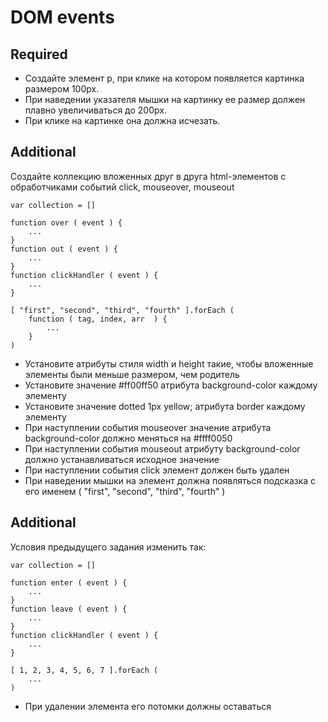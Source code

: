 # DOM events

## **Required**
* Создайте элемент p, при клике на котором появляется картинка размером 100px.
* При наведении указателя мышки на картинку ее размер должен плавно увеличиваться до 200px.
* При клике на картинке она должна исчезать.

## **Additional**

Создайте коллекцию вложенных друг в друга html-элементов с обработчиками событий click, mouseover, mouseout
```
var collection = []

function over ( event ) {
    ...
}
function out ( event ) {
    ...
}
function clickHandler ( event ) {
    ...
}

[ "first", "second", "third", "fourth" ].forEach (
    function ( tag, index, arr  ) {
        ...
    }
)
```
* Установите атрибуты стиля width и height такие, чтобы вложенные элементы были меньше размером, чем родитель
* Установите значение #ff00ff50 атрибута background-color каждому элементу
* Установите значение dotted 1px yellow; атрибута border каждому элементу
* При наступлении события mouseover значение атрибута background-color должно меняться на #ffff0050
* При наступлении события mouseout атрибуту background-color должно устанавливаться исходное значение
* При наступлении события click элемент должен быть удален
* При наведении мышки на элемент должна появляться подсказка с его именем ( "first", "second", "third", "fourth" )

## **Additional** 

Условия предыдущего задания изменить так:
```
var collection = []

function enter ( event ) {
    ...
}
function leave ( event ) {
    ...
}
function clickHandler ( event ) {
    ...
}

[ 1, 2, 3, 4, 5, 6, 7 ].forEach (
    ...
)
```
* При удалении элемента его потомки должны оставаться
